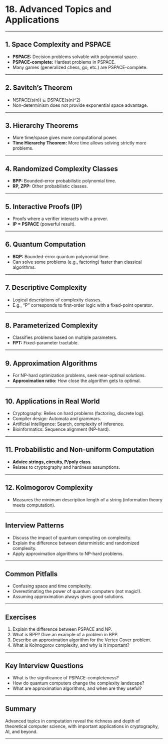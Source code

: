 # 18. Advanced Topics and Applications

---

## 1. Space Complexity and PSPACE

- **PSPACE:** Decision problems solvable with polynomial space.
- **PSPACE-complete:** Hardest problems in PSPACE.
- Many games (generalized chess, go, etc.) are PSPACE-complete.

---

## 2. Savitch’s Theorem

- NSPACE(s(n)) ⊆ DSPACE(s(n)^2)
- Non-determinism does not provide exponential space advantage.

---

## 3. Hierarchy Theorems

- More time/space gives more computational power.
- **Time Hierarchy Theorem:** More time allows solving strictly more problems.

---

## 4. Randomized Complexity Classes

- **BPP:** Bounded-error probabilistic polynomial time.
- **RP, ZPP:** Other probabilistic classes.

---

## 5. Interactive Proofs (IP)

- Proofs where a verifier interacts with a prover.
- **IP = PSPACE** (powerful result).

---

## 6. Quantum Computation

- **BQP:** Bounded-error quantum polynomial time.
- Can solve some problems (e.g., factoring) faster than classical algorithms.

---

## 7. Descriptive Complexity

- Logical descriptions of complexity classes.
- E.g., “P” corresponds to first-order logic with a fixed-point operator.

---

## 8. Parameterized Complexity

- Classifies problems based on multiple parameters.
- **FPT:** Fixed-parameter tractable.

---

## 9. Approximation Algorithms

- For NP-hard optimization problems, seek near-optimal solutions.
- **Approximation ratio:** How close the algorithm gets to optimal.

---

## 10. Applications in Real World

- Cryptography: Relies on hard problems (factoring, discrete log).
- Compiler design: Automata and grammars.
- Artificial Intelligence: Search, complexity of inference.
- Bioinformatics: Sequence alignment (NP-hard).

---

## 11. Probabilistic and Non-uniform Computation

- **Advice strings, circuits, P/poly class.**
- Relates to cryptography and hardness assumptions.

---

## 12. Kolmogorov Complexity

- Measures the minimum description length of a string (information theory meets computation).

---

## Interview Patterns

- Discuss the impact of quantum computing on complexity.
- Explain the difference between deterministic and randomized complexity.
- Apply approximation algorithms to NP-hard problems.

---

## Common Pitfalls

- Confusing space and time complexity.
- Overestimating the power of quantum computers (not magic!).
- Assuming approximation always gives good solutions.

---

## Exercises

1. Explain the difference between PSPACE and NP.
2. What is BPP? Give an example of a problem in BPP.
3. Describe an approximation algorithm for the Vertex Cover problem.
4. What is Kolmogorov complexity, and why is it important?

---

## Key Interview Questions

- What is the significance of PSPACE-completeness?
- How do quantum computers change the complexity landscape?
- What are approximation algorithms, and when are they useful?

---

## Summary

Advanced topics in computation reveal the richness and depth of theoretical computer science, with important applications in cryptography, AI, and beyond.

---
